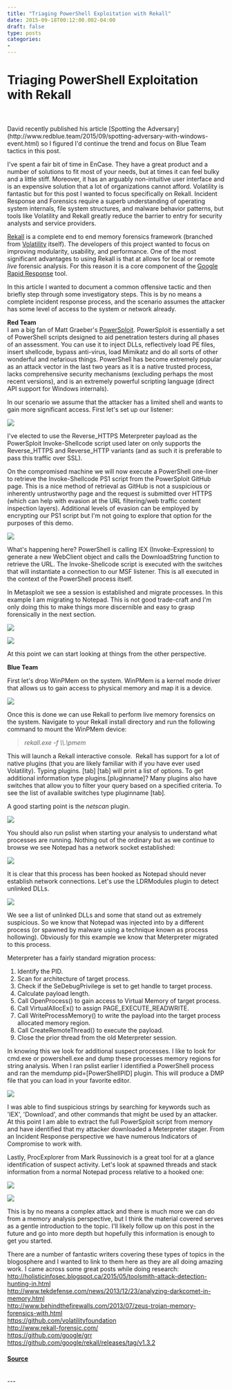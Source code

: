 ```yaml
---
title: "Triaging PowerShell Exploitation with Rekall"
date: 2015-09-18T00:12:00.002-04:00
draft: false
type: posts
categories: 
- 
---
```

# Triaging PowerShell Exploitation with Rekall

<br/>

<br/>
David recently published his article [Spotting the Adversary](http://www.redblue.team/2015/09/spotting-adversary-with-windows-event.html) so I figured I'd continue the trend and focus on Blue Team tactics in this post.  
  
I've spent a fair bit of time in EnCase. They have a great product and a number of solutions to fit most of your needs, but at times it can feel bulky and a little stiff. Moreover, it has an arguably non-intuitive user interface and is an expensive solution that a lot of organizations cannot afford. Volatility is fantastic but for this post I wanted to focus specifically on Rekall. Incident Response and Forensics require a superb understanding of operating system internals, file system structures, and malware behavior patterns, but tools like Volatility and Rekall greatly reduce the barrier to entry for security analysts and service providers.  
  
[Rekall](http://www.rekall-forensic.com/) is a complete end to end memory forensics framework (branched from [Volatility](https://github.com/volatilityfoundation) itself). The developers of this project wanted to focus on improving modularity, usability, and performance. One of the most significant advantages to using Rekall is that at allows for local or remote _live_ forensic analysis. For this reason it is a core component of the [Google Rapid Response](https://github.com/google/grr) tool.  
  
In this article I wanted to document a common offensive tactic and then briefly step through some investigatory steps. This is by no means a complete incident response process, and the scenario assumes the attacker has some level of access to the system or network already.  
  
**Red Team**  
I am a big fan of Matt Graeber's [PowerSploit](https://github.com/mattifestation/PowerSploit). PowerSploit is essentially a set of PowerShell scripts designed to aid penetration testers during all phases of an assessment. You can use it to inject DLLs, reflectively load PE files, insert shellcode, bypass anti-virus, load Mimikatz and do all sorts of other wonderful and nefarious things. PowerShell has become extremely popular as an attack vector in the last two years as it is a native trusted process, lacks comprehensive security mechanisms (excluding perhaps the most recent versions), and is an extremely powerful scripting language (direct API support for Windows internals).  
  
In our scenario we assume that the attacker has a limited shell and wants to gain more significant access. First let's set up our listener:  

[![](https://blogger.googleusercontent.com/img/b/R29vZ2xl/AVvXsEjTUm5oKx85SkAwh7inVEznvsggwOM2xYD6x_dvKzqJyY3ZeEjnKkqzos1ByvcX5EImmEyG6-a7ONlHHWgazxRNWpqG1afvPaelgIP6aFhfe2e8dUi6YHjEJ3hTuwe8xxt90LMopHcrJz8/s400/msflistener.PNG)](https://blogger.googleusercontent.com/img/b/R29vZ2xl/AVvXsEjTUm5oKx85SkAwh7inVEznvsggwOM2xYD6x_dvKzqJyY3ZeEjnKkqzos1ByvcX5EImmEyG6-a7ONlHHWgazxRNWpqG1afvPaelgIP6aFhfe2e8dUi6YHjEJ3hTuwe8xxt90LMopHcrJz8/s1600/msflistener.PNG)

I've elected to use the Reverse\_HTTPS Meterpreter payload as the PowerSploit Invoke-Shellcode script used later on only supports the Reverse\_HTTPS and Reverse\_HTTP variants (and as such it is preferable to pass this traffic over SSL).  
  
On the compromised machine we will now execute a PowerShell one-liner to retrieve the Invoke-Shellcode PS1 script from the PowerSploit GitHub page. This is a nice method of retrieval as GitHub is not a suspicious or inherently untrustworthy page and the request is submitted over HTTPS (which can help with evasion at the URL filtering/web traffic content inspection layers). Additional levels of evasion can be employed by encrypting our PS1 script but I'm not going to explore that option for the purposes of this demo.  

[![](https://blogger.googleusercontent.com/img/b/R29vZ2xl/AVvXsEh_iWjzH2M0C_BVTJXCO_3T2B2vcN3YCV7dyt_WSPAGmnvV0DIHoYBvXU0FLBpDo0N7sunM8NyikvqlYwSIkM2LOI3f-gjwzKmvKr9AXAxjIOBgLGiLOOqhg9yKAMkpuqPYnIhWF7grBds/s400/powershell+cradle.PNG)](https://blogger.googleusercontent.com/img/b/R29vZ2xl/AVvXsEh_iWjzH2M0C_BVTJXCO_3T2B2vcN3YCV7dyt_WSPAGmnvV0DIHoYBvXU0FLBpDo0N7sunM8NyikvqlYwSIkM2LOI3f-gjwzKmvKr9AXAxjIOBgLGiLOOqhg9yKAMkpuqPYnIhWF7grBds/s1600/powershell+cradle.PNG)

What's happening here? PowerShell is calling IEX (Invoke-Expression) to generate a new WebClient object and calls the DownloadString function to retrieve the URL. The Invoke-Shellcode script is executed with the switches that will instantiate a connection to our MSF listener. This is all executed in the context of the PowerShell process itself.

  

In Metasploit we see a session is established and migrate processes. In this example I am migrating to Notepad. This is not good trade-craft and I'm only doing this to make things more discernible and easy to grasp forensically in the next section.

[![](https://blogger.googleusercontent.com/img/b/R29vZ2xl/AVvXsEiawm1BfOSKeNdMqpvHQybjlrB2ga8ZnIyhdp5opDA0Ua8ZCBp5wZY0drkLWv8E6AUoDv-uwkfZEVxkRDM89cKz_4vHYLECKefltK4md5QEsABvDsll-FtXaxBhP4V74_1paxlpDs9ikk0/s400/reverse+shell+established.PNG)](https://blogger.googleusercontent.com/img/b/R29vZ2xl/AVvXsEiawm1BfOSKeNdMqpvHQybjlrB2ga8ZnIyhdp5opDA0Ua8ZCBp5wZY0drkLWv8E6AUoDv-uwkfZEVxkRDM89cKz_4vHYLECKefltK4md5QEsABvDsll-FtXaxBhP4V74_1paxlpDs9ikk0/s1600/reverse+shell+established.PNG)

[![](https://blogger.googleusercontent.com/img/b/R29vZ2xl/AVvXsEhM2f7Bs4YTk-OI6mPC-OFuhdfpDLlqNyUAdTA5SvZEJbTfOsjR0VVr5HVTcqOzfz9JtJ8QsJuQy5B6OdraV3WxdCy5VG87S8WKbPPxwk-bs8V94hK4nKA89SE2e9LsmCae39cLzB49ZA8/s400/migrate.PNG)](https://blogger.googleusercontent.com/img/b/R29vZ2xl/AVvXsEhM2f7Bs4YTk-OI6mPC-OFuhdfpDLlqNyUAdTA5SvZEJbTfOsjR0VVr5HVTcqOzfz9JtJ8QsJuQy5B6OdraV3WxdCy5VG87S8WKbPPxwk-bs8V94hK4nKA89SE2e9LsmCae39cLzB49ZA8/s1600/migrate.PNG)

At this point we can start looking at things from the other perspective.

  

**Blue Team**

First let's drop WinPMem on the system. WinPMem is a kernel mode driver that allows us to gain access to physical memory and map it is a device. 

[![](https://blogger.googleusercontent.com/img/b/R29vZ2xl/AVvXsEjXylWr1vmRzMH5CRKGBAo7mALL2vVb9-sW5aGUSVJ3n27eEqiUjoN61jSm1sV0h_Pmlaf9r4iwP1vHA85gvb8hesrSXnmn7mMuMiztivHcChly7b6vfgwI5O7-Ki9JIi-bf0yvhYTwihw/s400/winpmem.PNG)](https://blogger.googleusercontent.com/img/b/R29vZ2xl/AVvXsEjXylWr1vmRzMH5CRKGBAo7mALL2vVb9-sW5aGUSVJ3n27eEqiUjoN61jSm1sV0h_Pmlaf9r4iwP1vHA85gvb8hesrSXnmn7mMuMiztivHcChly7b6vfgwI5O7-Ki9JIi-bf0yvhYTwihw/s1600/winpmem.PNG)

Once this is done we can use Rekall to perform live memory forensics on the system. Navigate to your Rekall install directory and run the following command to mount the WinPMem device:

> _rekall.exe -f \\\\.\\pmem_

This will launch a Rekall interactive console.  Rekall has support for a lot of native plugins (that you are likely familiar with if you have ever used Volatility). Typing plugins. \[tab\] \[tab\] will print a list of options. To get additional information type plugins.\[pluginname\]? Many plugins also have switches that allow you to filter your query based on a specified criteria. To see the list of available switches type pluginname \[tab\].

  

A good starting point is the _netscan_ plugin. 

[![](https://blogger.googleusercontent.com/img/b/R29vZ2xl/AVvXsEi0GYtffcBtG0DTt-FxZBPu0Oqclnhmu-lQWN70AfFDT-vD9s9roAJpRmrytCxACS3r58Jj3VItnoy9Qnbmw2XzJXjDqtLNX7Yp6RRLkmitMX9M0zwwbwK3BwzNMTZi1i_NeWRJ0fwo5zU/s400/start+netscan.PNG)](https://blogger.googleusercontent.com/img/b/R29vZ2xl/AVvXsEi0GYtffcBtG0DTt-FxZBPu0Oqclnhmu-lQWN70AfFDT-vD9s9roAJpRmrytCxACS3r58Jj3VItnoy9Qnbmw2XzJXjDqtLNX7Yp6RRLkmitMX9M0zwwbwK3BwzNMTZi1i_NeWRJ0fwo5zU/s1600/start+netscan.PNG)

You should also run pslist when starting your analysis to understand what processes are running. Nothing out of the ordinary but as we continue to browse we see Notepad has a network socket established:

[![](https://blogger.googleusercontent.com/img/b/R29vZ2xl/AVvXsEjC0HWXMpjpkAIs89Phxi-by937T51PxC_qlyh-cm6wwhZdB4QZgkVEL9JWhAtqq9xs7QKZj_v1gOv-5Y6Ua1qSbLypGnoqtNUMm4ZEswgSvBmH3vEEVX4nDO1hF2NAHVhyPon5UXjKkMw/s320/notepad+beacon.PNG)](https://blogger.googleusercontent.com/img/b/R29vZ2xl/AVvXsEjC0HWXMpjpkAIs89Phxi-by937T51PxC_qlyh-cm6wwhZdB4QZgkVEL9JWhAtqq9xs7QKZj_v1gOv-5Y6Ua1qSbLypGnoqtNUMm4ZEswgSvBmH3vEEVX4nDO1hF2NAHVhyPon5UXjKkMw/s1600/notepad+beacon.PNG)

It is clear that this process has been hooked as Notepad should never establish network connections. Let's use the LDRModules plugin to detect unlinked DLLs.

[![](https://blogger.googleusercontent.com/img/b/R29vZ2xl/AVvXsEhQhLj8RhSBkDMwFYOrVgN_8Lsny2SDxz6NtKFjrC0tII-tK5B0HgKeiRja5-4WL2vW8W32V7-05XgEyEtmDJk7-fyh_gEM5jn9OqCKTy8uYJqWUclm1Xyg9QoN9QEQQ7tmPJlHZyY6YZg/s400/unlinked+dlls.PNG)](https://blogger.googleusercontent.com/img/b/R29vZ2xl/AVvXsEhQhLj8RhSBkDMwFYOrVgN_8Lsny2SDxz6NtKFjrC0tII-tK5B0HgKeiRja5-4WL2vW8W32V7-05XgEyEtmDJk7-fyh_gEM5jn9OqCKTy8uYJqWUclm1Xyg9QoN9QEQQ7tmPJlHZyY6YZg/s1600/unlinked+dlls.PNG)

We see a list of unlinked DLLs and some that stand out as extremely suspicious. So we know that Notepad was injected into by a different process (or spawned by malware using a technique known as process hollowing). Obviously for this example we know that Meterpreter migrated to this process.

  

Meterpreter has a fairly standard migration process:

1.  Identify the PID.
2.  Scan for architecture of target process.
3.  Check if the SeDebugPrivilege is set to get handle to target process.
4.  Calculate payload length.
5.  Call OpenProcess() to gain access to Virtual Memory of target process.
6.  Call VirtualAllocEx() to assign PAGE\_EXECUTE\_READWRITE.
7.  Call WriteProcessMemory() to write the payload into the target process allocated memory region.
8.  Call CreateRemoteThread() to execute the payload.
9.  Close the prior thread from the old Meterpreter session.

In knowing this we look for additional suspect processes. I like to look for cmd.exe or powershell.exe and dump these processes memory regions for string analysis. When I ran pslist earlier I identified a PowerShell process and ran the memdump pid=\[PowerShellPID\] plugin. This will produce a DMP file that you can load in your favorite editor.  

[![](https://blogger.googleusercontent.com/img/b/R29vZ2xl/AVvXsEjG1HqWCNAOxc7x6si1dG4hlEUoY4KO2BsMaASZGK8tMiLVjEpa44WVvr2o_hyphenhypheng2-pvgxrAHGST-eXddOKUTSApwnC3W10FKPHrq_lcUjUChQBTptfHELCo2JR4G5Fn3RH9heUPs4LWtAM/s400/powershell+process+dump.PNG)](https://blogger.googleusercontent.com/img/b/R29vZ2xl/AVvXsEjG1HqWCNAOxc7x6si1dG4hlEUoY4KO2BsMaASZGK8tMiLVjEpa44WVvr2o_hyphenhypheng2-pvgxrAHGST-eXddOKUTSApwnC3W10FKPHrq_lcUjUChQBTptfHELCo2JR4G5Fn3RH9heUPs4LWtAM/s1600/powershell+process+dump.PNG)

I was able to find suspicious strings by searching for keywords such as 'IEX', 'Download', and other commands that might be used by an attacker. At this point I am able to extract the full PowerSploit script from memory and have identified that my attacker downloaded a Meterpreter stager. From an Incident Response perspective we have numerous Indicators of Compromise to work with.  
  
Lastly, ProcExplorer from Mark Russinovich is a great tool for at a glance identification of suspect activity. Let's look at spawned threads and stack information from a normal Notepad process relative to a hooked one:  

[![](https://blogger.googleusercontent.com/img/b/R29vZ2xl/AVvXsEg7qzC4oct4nnsVHYGXT9rjtWyejuG6lkF-eg8_L9fGwTwRBr75ktqEOxOMTuljbMYOjTNj0-5F2vU9RGKXTNvjVtLUT4j3EAZ4bNaGvIVUP8wGX8xutqoUtt9eK1-oTbuiGBSiBZx3_pc/s320/notepad+process.PNG)](https://blogger.googleusercontent.com/img/b/R29vZ2xl/AVvXsEg7qzC4oct4nnsVHYGXT9rjtWyejuG6lkF-eg8_L9fGwTwRBr75ktqEOxOMTuljbMYOjTNj0-5F2vU9RGKXTNvjVtLUT4j3EAZ4bNaGvIVUP8wGX8xutqoUtt9eK1-oTbuiGBSiBZx3_pc/s1600/notepad+process.PNG)

[![](https://blogger.googleusercontent.com/img/b/R29vZ2xl/AVvXsEhhH1-9T_eT3bANrBA380IreIWzBRN9pUYYBpLwYHsNSKVI3qH9a80udgYmbV-PFsE0txZwuGu8kBQWFZjpNTrsfD0y8I8rfhX4FjqKu7a5IouNIeXd5yxBSOrqjl2NyBSIDcF4vTK-WY4/s320/additionalnotepadthreads.PNG)](https://blogger.googleusercontent.com/img/b/R29vZ2xl/AVvXsEhhH1-9T_eT3bANrBA380IreIWzBRN9pUYYBpLwYHsNSKVI3qH9a80udgYmbV-PFsE0txZwuGu8kBQWFZjpNTrsfD0y8I8rfhX4FjqKu7a5IouNIeXd5yxBSOrqjl2NyBSIDcF4vTK-WY4/s1600/additionalnotepadthreads.PNG)

This is by no means a complex attack and there is much more we can do from a memory analysis perspective, but I think the material covered serves as a gentle introduction to the topic. I'll likely follow up on this post in the future and go into more depth but hopefully this information is enough to get you started.  
  
There are a number of fantastic writers covering these types of topics in the blogosphere and I wanted to link to them here as they are all doing amazing work. I came across some great posts while doing research:  
http://holisticinfosec.blogspot.ca/2015/05/toolsmith-attack-detection-hunting-in.html  
http://www.tekdefense.com/news/2013/12/23/analyzing-darkcomet-in-memory.html  
http://www.behindthefirewalls.com/2013/07/zeus-trojan-memory-forensics-with.html  
https://github.com/volatilityfoundation  
http://www.rekall-forensic.com/  
https://github.com/google/grr  
https://github.com/google/rekall/releases/tag/v1.3.2

#### [Source](https://www.redblue.team/feeds/5175046893973570049/comments/default)

<br/>
---
